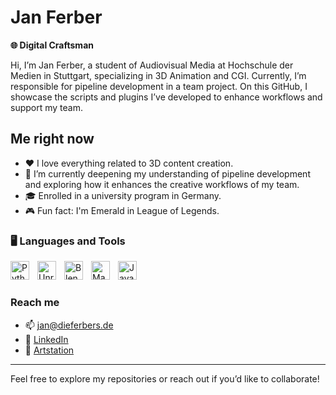 # Jan Ferber

**🌐 Digital Craftsman**

Hi, I’m Jan Ferber, a student of Audiovisual Media at Hochschule der Medien in Stuttgart, specializing in 3D Animation and CGI. Currently, I’m responsible for pipeline development in a team project. On this GitHub, I showcase the scripts and plugins I’ve developed to enhance workflows and support my team.

## Me right now

- ♥️ I love everything related to 3D content creation.
- 🌱 I’m currently deepening my understanding of pipeline development and exploring how it enhances the creative workflows of my team.
- 🎓 Enrolled in a university program in Germany.
- 🎮 Fun fact: I'm Emerald in League of Legends.

### 🖥️ Languages and Tools 

<img align="left" alt="Python" width="30px" style="padding-right:10px;" src="https://cdn.jsdelivr.net/gh/devicons/devicon/icons/python/python-plain.svg" />
<img align="left" alt="Unreal" width="30px" style="padding-right:10px;" src="https://cdn.jsdelivr.net/gh/devicons/devicon@latest/icons/unrealengine/unrealengine-original.svg" />
<img align="left" alt="Blender" width="30px" style="padding-right:10px;" src="https://cdn.jsdelivr.net/gh/devicons/devicon@latest/icons/blender/blender-original.svg" />
<img align="left" alt="Maya" width="30px" style="padding-right:10px;" src="https://cdn.jsdelivr.net/gh/devicons/devicon@latest/icons/maya/maya-original.svg" />
<img align="left" alt="Java" width="30px" style="padding-right:10px;" src="https://cdn.jsdelivr.net/gh/devicons/devicon@latest/icons/java/java-original.svg" />
<br />

#

### Reach me

- 📫 jan@dieferbers.de
- 💼 [LinkedIn](https://www.linkedin.com/in/jan-ferber-0498a92bb/)
- 🎨 [Artstation](https://www.artstation.com/jan_29_07)

---

Feel free to explore my repositories or reach out if you’d like to collaborate!
